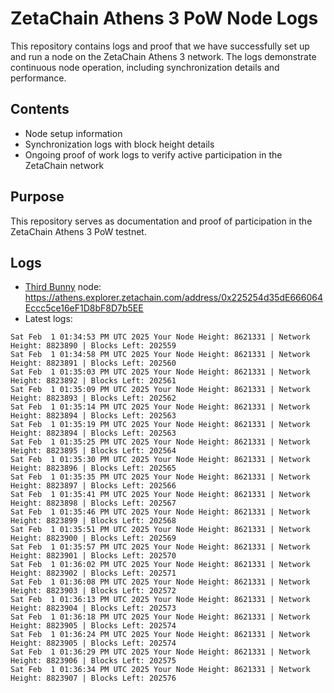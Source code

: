 # ZetaChain Athens 3 PoW Node Logs
This repository contains logs and proof that we have successfully set up and run a node on the ZetaChain Athens 3 network. The logs demonstrate continuous node operation, including synchronization details and performance.

## Contents
- Node setup information
- Synchronization logs with block height details
- Ongoing proof of work logs to verify active participation in the ZetaChain network

## Purpose
This repository serves as documentation and proof of participation in the ZetaChain Athens 3 PoW testnet.

## Logs

- [Third Bunny](https://thirdbunny.xyz/) node: https://athens.explorer.zetachain.com/address/0x225254d35dE666064Eccc5ce16eF1D8bF8D7b5EE
- Latest logs:
```
Sat Feb  1 01:34:53 PM UTC 2025 Your Node Height: 8621331 | Network Height: 8823890 | Blocks Left: 202559
Sat Feb  1 01:34:58 PM UTC 2025 Your Node Height: 8621331 | Network Height: 8823891 | Blocks Left: 202560
Sat Feb  1 01:35:03 PM UTC 2025 Your Node Height: 8621331 | Network Height: 8823892 | Blocks Left: 202561
Sat Feb  1 01:35:09 PM UTC 2025 Your Node Height: 8621331 | Network Height: 8823893 | Blocks Left: 202562
Sat Feb  1 01:35:14 PM UTC 2025 Your Node Height: 8621331 | Network Height: 8823894 | Blocks Left: 202563
Sat Feb  1 01:35:19 PM UTC 2025 Your Node Height: 8621331 | Network Height: 8823894 | Blocks Left: 202563
Sat Feb  1 01:35:25 PM UTC 2025 Your Node Height: 8621331 | Network Height: 8823895 | Blocks Left: 202564
Sat Feb  1 01:35:30 PM UTC 2025 Your Node Height: 8621331 | Network Height: 8823896 | Blocks Left: 202565
Sat Feb  1 01:35:35 PM UTC 2025 Your Node Height: 8621331 | Network Height: 8823897 | Blocks Left: 202566
Sat Feb  1 01:35:41 PM UTC 2025 Your Node Height: 8621331 | Network Height: 8823898 | Blocks Left: 202567
Sat Feb  1 01:35:46 PM UTC 2025 Your Node Height: 8621331 | Network Height: 8823899 | Blocks Left: 202568
Sat Feb  1 01:35:51 PM UTC 2025 Your Node Height: 8621331 | Network Height: 8823900 | Blocks Left: 202569
Sat Feb  1 01:35:57 PM UTC 2025 Your Node Height: 8621331 | Network Height: 8823901 | Blocks Left: 202570
Sat Feb  1 01:36:02 PM UTC 2025 Your Node Height: 8621331 | Network Height: 8823902 | Blocks Left: 202571
Sat Feb  1 01:36:08 PM UTC 2025 Your Node Height: 8621331 | Network Height: 8823903 | Blocks Left: 202572
Sat Feb  1 01:36:13 PM UTC 2025 Your Node Height: 8621331 | Network Height: 8823904 | Blocks Left: 202573
Sat Feb  1 01:36:18 PM UTC 2025 Your Node Height: 8621331 | Network Height: 8823905 | Blocks Left: 202574
Sat Feb  1 01:36:24 PM UTC 2025 Your Node Height: 8621331 | Network Height: 8823905 | Blocks Left: 202574
Sat Feb  1 01:36:29 PM UTC 2025 Your Node Height: 8621331 | Network Height: 8823906 | Blocks Left: 202575
Sat Feb  1 01:36:34 PM UTC 2025 Your Node Height: 8621331 | Network Height: 8823907 | Blocks Left: 202576
```
